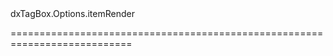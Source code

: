 <!--id-->dxTagBox.Options.itemRender<!--/id-->
<!--merge--><!--/merge-->
<!--hidden--><!--/hidden-->
===========================================================================
